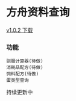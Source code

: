 # 方舟资料查询

[v1.0.2 下载](https://github.com/star-hengxing/ARK-assistant/releases)

### 功能

    驯服计算器(待做)
    消耗品配方(待做)
    饲料配方(待做)
    蛋类型查询

持续更新中
